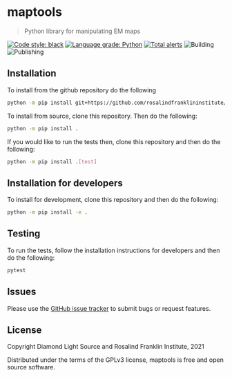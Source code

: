 # maptools
> Python library for manipulating EM maps

[![Code style: black](https://img.shields.io/badge/code%20style-black-000000.svg)](https://github.com/psf/black)
[![Language grade: Python](https://img.shields.io/lgtm/grade/python/g/jmp1985/maptools.svg?logo=lgtm&logoWidth=18)](https://lgtm.com/projects/g/jmp1985/maptools/context:python)
[![Total alerts](https://img.shields.io/lgtm/alerts/g/jmp1985/maptools.svg?logo=lgtm&logoWidth=18)](https://lgtm.com/projects/g/jmp1985/maptools/alerts/)
![Building](https://github.com/rosalindfranklininstitute/maptools/actions/workflows/python-package/badge.svg)
![Publishing](https://github.com/rosalindfranklininstitute/maptools/actions/workflows/python-publish/badge.svg)

## Installation

To install from the github repository do the following

```sh
python -m pip install git+https://github.com/rosalindfranklininstitute/maptools.git@master
```

To install from source, clone this repository. Then do the following:

```sh
python -m pip install .
```

If you would like to run the tests then, clone this repository and then do the following:

```sh
python -m pip install .[test]
```

## Installation for developers

To install for development, clone this repository and then do the following:

```sh
python -m pip install -e .
```

## Testing

To run the tests, follow the installation instructions for developers and then do the following:

```sh
pytest
```

## Issues

Please use the [GitHub issue tracker](https://github.com/rosalindfranklininstitute/maptools/issues) to submit bugs or request features.

## License

Copyright Diamond Light Source and Rosalind Franklin Institute, 2021

Distributed under the terms of the GPLv3 license, maptools is free and open source software.

